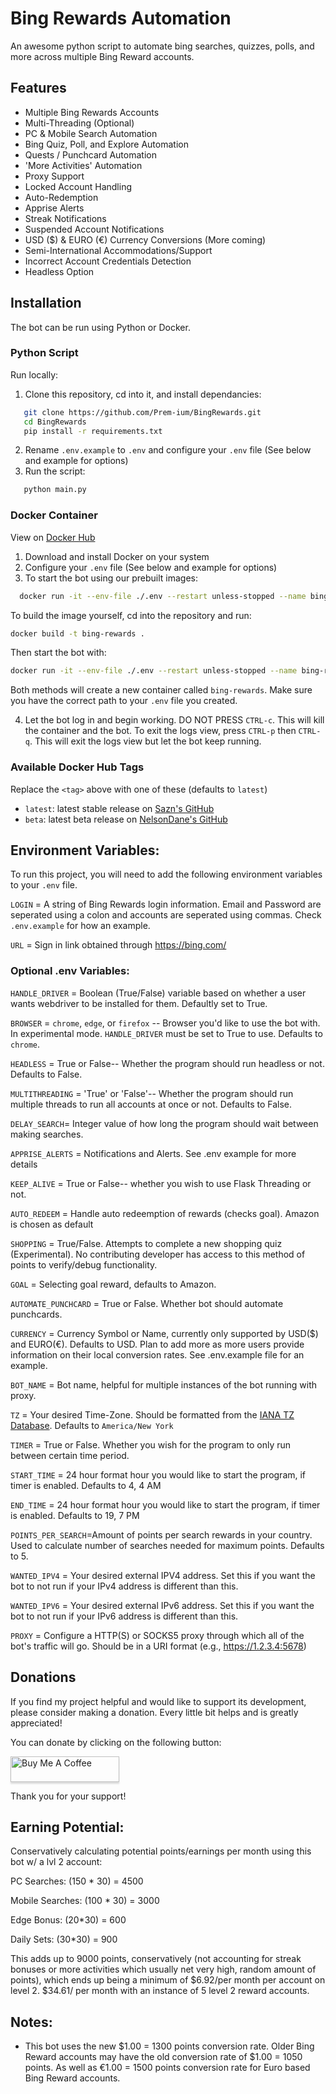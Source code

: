 # Bing Rewards Automation
An awesome python script to automate bing searches, quizzes, polls, and more across multiple Bing Reward accounts.

## Features

- Multiple Bing Rewards Accounts
- Multi-Threading (Optional)
- PC & Mobile Search Automation
- Bing Quiz, Poll, and Explore Automation
- Quests / Punchcard Automation
- 'More Activities' Automation
- Proxy Support
- Locked Account Handling
- Auto-Redemption
- Apprise Alerts
- Streak Notifications
- Suspended Account Notifications
- USD ($) & EURO (€) Currency Conversions (More coming)
- Semi-International Accommodations/Support
- Incorrect Account Credentials Detection
- Headless Option

## Installation
The bot can be run using Python or Docker.

### Python Script
Run locally:
1. Clone this repository, cd into it, and install dependancies:
```sh
   git clone https://github.com/Prem-ium/BingRewards.git
   cd BingRewards
   pip install -r requirements.txt
   ```
2. Rename `.env.example` to `.env` and configure your `.env` file (See below and example for options)
3. Run the script:
```sh
   python main.py
```

### Docker Container
View on [Docker Hub](https://hub.docker.com/repository/docker/nelsondane/bing-rewards)
1. Download and install Docker on your system
2. Configure your `.env` file (See below and example for options)
3. To start the bot using our prebuilt images:
 ```sh
   docker run -it --env-file ./.env --restart unless-stopped --name bing-rewards nelsondane/bing-rewards:<tag>
   ```
   To build the image yourself, cd into the repository and run:
   ```sh
   docker build -t bing-rewards .
   ```
   Then start the bot with:
   ```sh
   docker run -it --env-file ./.env --restart unless-stopped --name bing-rewards bing-rewards
   ```
   Both methods will create a new container called `bing-rewards`. Make sure you have the correct path to your `.env` file you created.

4. Let the bot log in and begin working. DO NOT PRESS `CTRL-c`. This will kill the container and the bot. To exit the logs view, press `CTRL-p` then `CTRL-q`. This will exit the logs view but let the bot keep running.

### Available Docker Hub Tags
Replace the `<tag>` above with one of these (defaults to `latest`)
- `latest`: latest stable release on [Sazn's GitHub](https://github.com/sazncode/Bing-Rewards)
- `beta`: latest beta release on [NelsonDane's GitHub](https://github.com/NelsonDane/Bing-Rewards)

## Environment Variables:

To run this project, you will need to add the following environment variables to your `.env` file. 

`LOGIN` = A string of Bing Rewards login information. Email and Password are seperated using a colon and accounts are seperated using commas. Check `.env.example` for how an example.

`URL` = Sign in link obtained through https://bing.com/

### Optional .env Variables:

`HANDLE_DRIVER` = Boolean (True/False) variable based on whether a user wants webdriver to be installed for them. Defaultly set to True.

`BROWSER` = `chrome`, `edge`, or `firefox` -- Browser you'd like to use the bot with. In experimental mode. `HANDLE_DRIVER` must be set to True to use. Defaults to `chrome`.

`HEADLESS` = True or False-- Whether the program should run headless or not. Defaults to False.

`MULTITHREADING` = 'True' or 'False'-- Whether the program should run multiple threads to run all accounts at once or not. Defaults to False.

`DELAY_SEARCH`= Integer value of how long the program should wait between making searches.

`APPRISE_ALERTS` = Notifications and Alerts. See .env example for more details

`KEEP_ALIVE` = True or False-- whether you wish to use Flask Threading or not.

`AUTO_REDEEM` = Handle auto redeemption of rewards (checks goal). Amazon is chosen as default

`SHOPPING` = True/False. Attempts to complete a new shopping quiz (Experimental). No contributing developer has access to this method of points to verify/debug functionality.

`GOAL` = Selecting goal reward, defaults to Amazon. 

`AUTOMATE_PUNCHCARD` = True or False. Whether bot should automate punchcards.

`CURRENCY` = Currency Symbol or Name, currently only supported by USD($) and EURO(€). Defaults to USD. Plan to add more as more users provide information on their local conversion rates. See .env.example file for an example.

`BOT_NAME` = Bot name, helpful for multiple instances of the bot running with proxy. 

`TZ` = Your desired Time-Zone. Should be formatted from the [IANA TZ Database](https://www.iana.org/time-zones). Defaults to `America/New York`

`TIMER` = True or False. Whether you wish for the program to only run between certain time period.

`START_TIME` = 24 hour format hour you would like to start the program, if timer is enabled. Defaults to 4, 4 AM

`END_TIME` = 24 hour format hour you would like to start the program, if timer is enabled. Defaults to 19, 7 PM

`POINTS_PER_SEARCH`=Amount of points per search rewards in your country. Used to calculate number of searches needed for maximum points. Defaults to 5.

`WANTED_IPV4` = Your desired external IPV4 address. Set this if you want the bot to not run if your IPv4 address is different than this.

`WANTED_IPV6` = Your desired external IPv6 address. Set this if you want the bot to not run if your IPv6 address is different than this.

`PROXY` = Configure a HTTP(S) or SOCKS5 proxy through which all of the bot's traffic will go. Should be in a URI format (e.g., https://1.2.3.4:5678)

## Donations
If you find my project helpful and would like to support its development, please consider making a donation. Every little bit helps and is greatly appreciated!

You can donate by clicking on the following button:

<a href="https://www.buymeacoffee.com/prem.ium" target="_blank"><img src="https://www.buymeacoffee.com/assets/img/custom_images/orange_img.png" alt="Buy Me A Coffee" style="height: 41px !important;width: 174px !important;box-shadow: 0px 3px 2px 0px rgba(190, 190, 190, 0.5) !important;-webkit-box-shadow: 0px 3px 2px 0px rgba(190, 190, 190, 0.5) !important;" ></a>

Thank you for your support!
## Earning Potential:

Conservatively calculating potential points/earnings per month using this bot w/ a lvl 2 account:

PC Searches: (150 * 30) = 4500

Mobile Searches: (100 * 30) = 3000

Edge Bonus: (20*30) = 600

Daily Sets: (30*30) = 900


This adds up to 9000 points, conservatively (not accounting for streak bonuses or more activities which usually net very high, random amount of points), which ends up being a minimum of $6.92/per month per account on level 2. $34.61/ per month with an instance of 5 level 2 reward accounts.

## Notes:

- This bot uses the new $1.00 = 1300 points conversion rate. Older Bing Reward accounts may have the old conversion rate of $1.00 = 1050 points. As well as €1.00 = 1500 points conversion rate for Euro based Bing Reward accounts.
